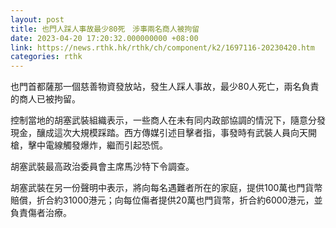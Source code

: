 ```yaml
---
layout: post
title: 也門人踩人事故最少80死　涉事兩名商人被拘留
date: 2023-04-20 17:20:32.000000000 +08:00
link: https://news.rthk.hk/rthk/ch/component/k2/1697116-20230420.htm
categories: rthk
---
```


也門首都薩那一個慈善物資發放站，發生人踩人事故，最少80人死亡，兩名負責的商人已被拘留。

控制當地的胡塞武裝組織表示，一些商人在未有同内政部協調的情況下，隨意分發現金，釀成這次大規模踩踏。西方傳媒引述目擊者指，事發時有武裝人員向天開槍，擊中電線觸發爆炸，繼而引起恐慌。

胡塞武裝最高政治委員會主席馬沙特下令調查。

胡塞武裝在另一份聲明中表示，將向每名遇難者所在的家庭，提供100萬也門貨幣賠償，折合約31000港元；向每位傷者提供20萬也門貨幣，折合約6000港元，並負責傷者治療。
